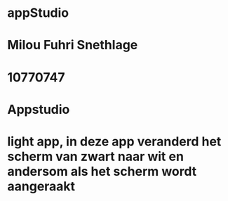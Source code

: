 # appStudio
#
# Milou Fuhri Snethlage 
# 10770747
# Appstudio
# 
#
# light app, in deze app veranderd het scherm van zwart naar wit en andersom als het scherm wordt aangeraakt
